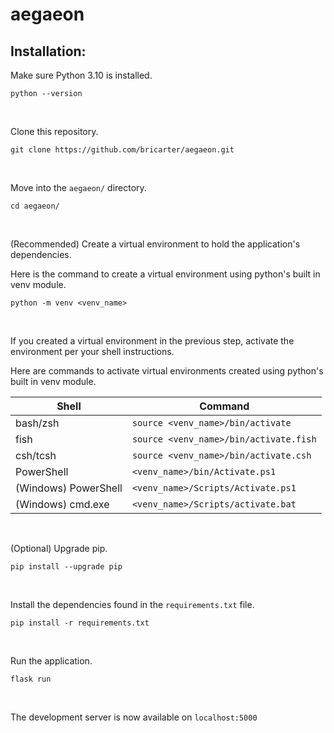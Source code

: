 # aegaeon

## Installation:

Make sure Python 3.10 is installed.  

```
python --version
```  

<br>

Clone this repository.  

```
git clone https://github.com/bricarter/aegaeon.git
```

<br>

Move into the `aegaeon/` directory.  

```
cd aegaeon/
```

<br>

(Recommended) Create a virtual environment to hold the application's dependencies. 

Here is the command to create a virtual environment using python's built in venv module.

```
python -m venv <venv_name> 
``` 

<br>

If you created a virtual environment in the previous step, activate the environment per your shell instructions.  

Here are commands to activate virtual environments created using python's built in venv module.

| Shell | Command |
|-------|---------|
| bash/zsh | `source <venv_name>/bin/activate` |
| fish | `source <venv_name>/bin/activate.fish` |
| csh/tcsh | `source <venv_name>/bin/activate.csh` |
| PowerShell | `<venv_name>/bin/Activate.ps1` |
| (Windows) PowerShell | `<venv_name>/Scripts/Activate.ps1` |
| (Windows) cmd.exe | `<venv_name>/Scripts/activate.bat` |

<br>

(Optional) Upgrade pip.

```
pip install --upgrade pip
```

<br>

Install the dependencies found in the `requirements.txt` file.  

```
pip install -r requirements.txt
```

<br>

Run the application.  

```
flask run
```

<br>

The development server is now available on `localhost:5000`
